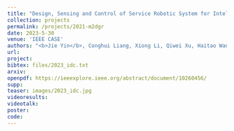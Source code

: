 ```yaml
---
title: "Design, Sensing and Control of Service Robotic System for Intelligent Navigation and Operation in Internet Data Centers (<b style='color:red;'>Reddot Design Award2022</b>)"
collection: projects
permalink: /projects/2021-m2dgr
date: 2023-5-30
venue: 'IEEE CASE'
authors: "<b>Jie Yin</b>, Conghui Liang, Xiong Li, Qiwei Xu, Haitao Wang, Tingxiang Fan, Zida Wu, Zhengyou Zhang"
url: 
project: 
bibtex: files/2023_idc.txt
arxiv: 
openpdf: https://ieeexplore.ieee.org/abstract/document/10260456/
supp: 
teaser: images/2023_idc.jpg
videoresults: 
videotalk: 
poster: 
code: 
---
```

